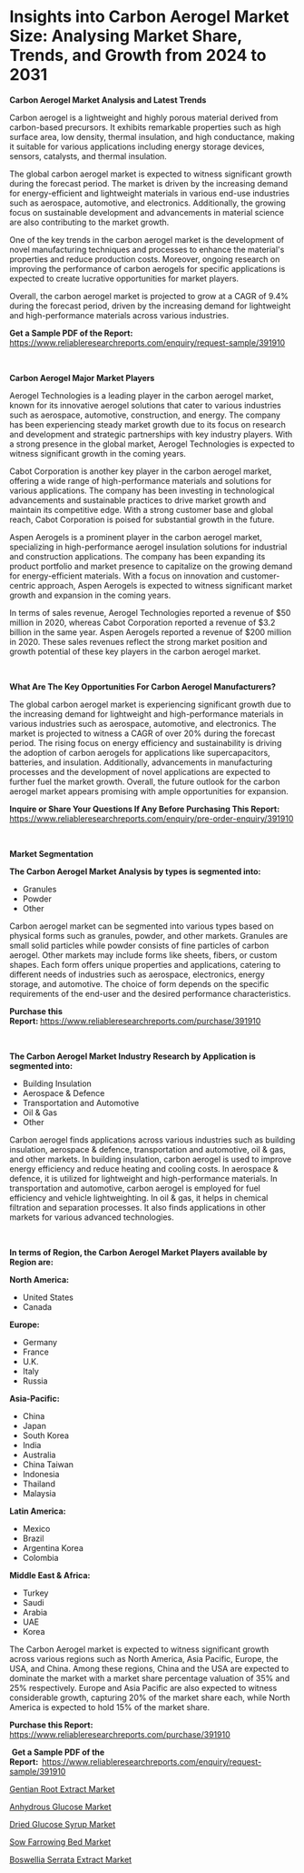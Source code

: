 <p><h1>Insights into Carbon Aerogel Market Size: Analysing Market Share, Trends, and Growth from 2024 to 2031</h1></p><p><strong>Carbon Aerogel Market Analysis and Latest Trends</strong></p>
<p><p>Carbon aerogel is a lightweight and highly porous material derived from carbon-based precursors. It exhibits remarkable properties such as high surface area, low density, thermal insulation, and high conductance, making it suitable for various applications including energy storage devices, sensors, catalysts, and thermal insulation.</p><p>The global carbon aerogel market is expected to witness significant growth during the forecast period. The market is driven by the increasing demand for energy-efficient and lightweight materials in various end-use industries such as aerospace, automotive, and electronics. Additionally, the growing focus on sustainable development and advancements in material science are also contributing to the market growth.</p><p>One of the key trends in the carbon aerogel market is the development of novel manufacturing techniques and processes to enhance the material's properties and reduce production costs. Moreover, ongoing research on improving the performance of carbon aerogels for specific applications is expected to create lucrative opportunities for market players.</p><p>Overall, the carbon aerogel market is projected to grow at a CAGR of 9.4% during the forecast period, driven by the increasing demand for lightweight and high-performance materials across various industries.</p></p>
<p><strong>Get a Sample PDF of the Report:&nbsp;</strong> <a href="https://www.reliableresearchreports.com/enquiry/request-sample/391910">https://www.reliableresearchreports.com/enquiry/request-sample/391910</a></p>
<p>&nbsp;</p>
<p><strong>Carbon Aerogel Major Market Players</strong></p>
<p><p>Aerogel Technologies is a leading player in the carbon aerogel market, known for its innovative aerogel solutions that cater to various industries such as aerospace, automotive, construction, and energy. The company has been experiencing steady market growth due to its focus on research and development and strategic partnerships with key industry players. With a strong presence in the global market, Aerogel Technologies is expected to witness significant growth in the coming years.</p><p>Cabot Corporation is another key player in the carbon aerogel market, offering a wide range of high-performance materials and solutions for various applications. The company has been investing in technological advancements and sustainable practices to drive market growth and maintain its competitive edge. With a strong customer base and global reach, Cabot Corporation is poised for substantial growth in the future.</p><p>Aspen Aerogels is a prominent player in the carbon aerogel market, specializing in high-performance aerogel insulation solutions for industrial and construction applications. The company has been expanding its product portfolio and market presence to capitalize on the growing demand for energy-efficient materials. With a focus on innovation and customer-centric approach, Aspen Aerogels is expected to witness significant market growth and expansion in the coming years.</p><p>In terms of sales revenue, Aerogel Technologies reported a revenue of $50 million in 2020, whereas Cabot Corporation reported a revenue of $3.2 billion in the same year. Aspen Aerogels reported a revenue of $200 million in 2020. These sales revenues reflect the strong market position and growth potential of these key players in the carbon aerogel market.</p></p>
<p>&nbsp;</p>
<p><strong>What Are The Key Opportunities For Carbon Aerogel Manufacturers?</strong></p>
<p><p>The global carbon aerogel market is experiencing significant growth due to the increasing demand for lightweight and high-performance materials in various industries such as aerospace, automotive, and electronics. The market is projected to witness a CAGR of over 20% during the forecast period. The rising focus on energy efficiency and sustainability is driving the adoption of carbon aerogels for applications like supercapacitors, batteries, and insulation. Additionally, advancements in manufacturing processes and the development of novel applications are expected to further fuel the market growth. Overall, the future outlook for the carbon aerogel market appears promising with ample opportunities for expansion.</p></p>
<p><strong>Inquire or Share Your Questions If Any Before Purchasing This Report:</strong> <a href="https://www.reliableresearchreports.com/enquiry/pre-order-enquiry/391910">https://www.reliableresearchreports.com/enquiry/pre-order-enquiry/391910</a></p>
<p>&nbsp;</p>
<p><strong>Market Segmentation</strong></p>
<p><strong>The Carbon Aerogel Market Analysis by types is segmented into:</strong></p>
<p><ul><li>Granules</li><li>Powder</li><li>Other</li></ul></p>
<p><p>Carbon aerogel market can be segmented into various types based on physical forms such as granules, powder, and other markets. Granules are small solid particles while powder consists of fine particles of carbon aerogel. Other markets may include forms like sheets, fibers, or custom shapes. Each form offers unique properties and applications, catering to different needs of industries such as aerospace, electronics, energy storage, and automotive. The choice of form depends on the specific requirements of the end-user and the desired performance characteristics.</p></p>
<p><strong>Purchase this Report:&nbsp;</strong><a href="https://www.reliableresearchreports.com/purchase/391910">https://www.reliableresearchreports.com/purchase/391910</a></p>
<p>&nbsp;</p>
<p><strong>The Carbon Aerogel Market Industry Research by Application is segmented into:</strong></p>
<p><ul><li>Building Insulation</li><li>Aerospace & Defence</li><li>Transportation and Automotive</li><li>Oil & Gas</li><li>Other</li></ul></p>
<p><p>Carbon aerogel finds applications across various industries such as building insulation, aerospace & defence, transportation and automotive, oil & gas, and other markets. In building insulation, carbon aerogel is used to improve energy efficiency and reduce heating and cooling costs. In aerospace & defence, it is utilized for lightweight and high-performance materials. In transportation and automotive, carbon aerogel is employed for fuel efficiency and vehicle lightweighting. In oil & gas, it helps in chemical filtration and separation processes. It also finds applications in other markets for various advanced technologies.</p></p>
<p>&nbsp;</p>
<p><strong>In terms of Region, the Carbon Aerogel Market Players available by Region are:</strong></p>
<p>
    <p> <strong> North America: </strong>
        <ul>
            <li>United States</li>
            <li>Canada</li>
        </ul>
        </p> 
    <p> <strong> Europe: </strong>
        <ul>
            <li>Germany</li>
            <li>France</li>
            <li>U.K.</li>
            <li>Italy</li>
            <li>Russia</li>
        </ul>
        </p> 
    <p> <strong> Asia-Pacific: </strong>
        <ul>
            <li>China</li>
            <li>Japan</li>
            <li>South Korea</li>
            <li>India</li>
            <li>Australia</li>
            <li>China Taiwan</li>
            <li>Indonesia</li>
            <li>Thailand</li>
            <li>Malaysia</li>
        </ul>
        </p> 
    <p> <strong> Latin America: </strong>
        <ul>
            <li>Mexico</li>
            <li>Brazil</li>
            <li>Argentina Korea</li>
            <li>Colombia</li>
        </ul>
        </p> 
    <p> <strong> Middle East & Africa: </strong>
        <ul>
            <li>Turkey</li>
            <li>Saudi</li>
            <li>Arabia</li>
            <li>UAE</li>
            <li>Korea</li>
        </ul>
    </p>
    </p>
<p><p>The Carbon Aerogel market is expected to witness significant growth across various regions such as North America, Asia Pacific, Europe, the USA, and China. Among these regions, China and the USA are expected to dominate the market with a market share percentage valuation of 35% and 25% respectively. Europe and Asia Pacific are also expected to witness considerable growth, capturing 20% of the market share each, while North America is expected to hold 15% of the market share.</p></p>
<p><strong>Purchase this Report: </strong><a href="https://www.reliableresearchreports.com/purchase/391910">https://www.reliableresearchreports.com/purchase/391910</a></p>
<p>&nbsp;<strong>Get a Sample PDF of the Report:&nbsp;&nbsp;</strong><a href="https://www.reliableresearchreports.com/enquiry/request-sample/391910">https://www.reliableresearchreports.com/enquiry/request-sample/391910</a></p>
<p><strong></strong></p>
<p><p><a href="https://view.publitas.com/reportprime-1/gentian-root-extract-market-size-focuses-on-market-dynamics-in-depth-analysis-and-future-projections-of-its-market-forecasted-for-period-from-2024-to-2031/">Gentian Root Extract Market</a></p><p><a href="https://github.com/seekum/Market-Research-Report-List-1/blob/main/anhydrous-glucose-market.md">Anhydrous Glucose Market</a></p><p><a href="https://github.com/timeliteaut/Market-Research-Report-List-1/blob/main/dried-glucose-syrup-market.md">Dried Glucose Syrup Market</a></p><p><a href="https://scarlet-rocket-c63.notion.site/Sow-Farrowing-Bed-Market-Research-Report-Provides-Critical-Insights-that-can-help-Shape-Business-Dev-1f5a1c88f768454fb02fea2f808b36e0">Sow Farrowing Bed Market</a></p><p><a href="https://view.publitas.com/reportprime-1/boswellia-serrata-extract-market-size-evaluating-its-market-trends-growth-and-projections-2024-2031/">Boswellia Serrata Extract Market</a></p></p>